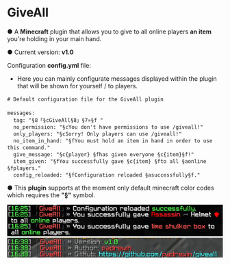 # GiveAll

● A **Minecraft** plugin that allows you to give to all online players **an item** you're holding in your main hand.

● Current version: **v1.0** 

Configuration **config.yml** file:
- Here you can mainly configurate messages displayed within the plugin that will be shown for yourself / to players.
```
# Default configuration file for the GiveAll plugin

messages:
  tag: "§8「§cGiveAll§8」§7»§f "
  no_permission: "§cYou don't have permissions to use /giveall!"
  only_players: "§cSorry! Only players can use /giveall!"
  no_item_in_hand: "§fYou must hold an item in hand in order to use this command."
  give_message: "§c{player} §fhas given everyone §c{item}§f!"
  item_given: "§fYou successfully gave §c{item} §fto all §aonline §fplayers."
  config_reloaded: "§fConfiguration reloaded §asuccessfully§f."
```

● This **plugin** supports at the moment only default minecraft color codes which requires the **"§"** symbol. 

![alt text](giveallplugin.png)
![alt text](giveallversion.png)